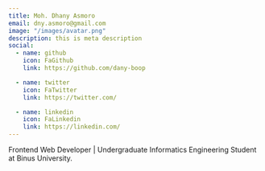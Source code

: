 ```yaml
---
title: Moh. Dhany Asmoro
email: dny.asmoro@gmail.com
image: "/images/avatar.png"
description: this is meta description
social:
  - name: github
    icon: FaGithub
    link: https://github.com/dany-boop

  - name: twitter
    icon: FaTwitter
    link: https://twitter.com/

  - name: linkedin
    icon: FaLinkedin
    link: https://linkedin.com/
---
```


Frontend Web Developer | Undergraduate Informatics Engineering Student at Binus University.
